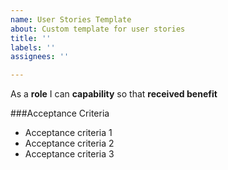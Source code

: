 ```yaml
---
name: User Stories Template
about: Custom template for user stories
title: ''
labels: ''
assignees: ''

---
```


As a **role** I can **capability** so that **received benefit**

###Acceptance Criteria
- Acceptance criteria 1
- Acceptance criteria 2
- Acceptance criteria 3
